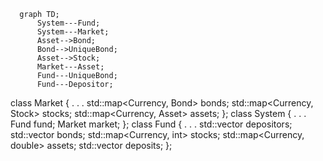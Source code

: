 ```mermaid
  graph TD;
      System---Fund;
      System---Market;
      Asset-->Bond;
      Bond-->UniqueBond;
      Asset-->Stock;
      Market---Asset;
      Fund---UniqueBond;
      Fund---Depositor;
```

class Market {
	. . .
	std::map<Currency, Bond> bonds;
    std::map<Currency, Stock> stocks;
    std::map<Currency, Asset> assets;
};
class System {
	. . .
	Fund fund;
    Market market;
};
class Fund {
	. . .
	std::vector<Depositor> depositors;
    std::vector<UniqueBond> bonds;
    std::map<Currency, int> stocks;
    std::map<Currency, double> assets;
    std::vector<double> deposits;
};
